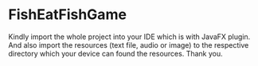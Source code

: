 # FishEatFishGame
Kindly import the whole project into your IDE which is with JavaFX plugin.
And also import the resources (text file, audio or image) to the respective directory which your device can found the resources.
Thank you.
